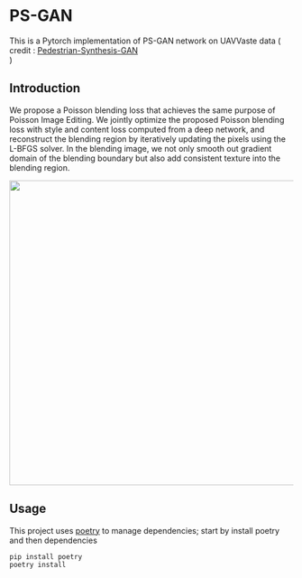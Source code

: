 # PS-GAN
This is a Pytorch implementation of PS-GAN network on UAVVaste data ( credit : 
[Pedestrian-Synthesis-GAN](https://github.com/yifanjiang19/Pedestrian-Synthesis-GAN) <br /> )

## Introduction

We propose a Poisson blending loss that achieves the same purpose of Poisson Image Editing. We jointly optimize the proposed Poisson blending loss with style and content loss computed from a deep network, and reconstruct the blending region by iteratively updating the pixels using the L-BFGS solver. In the blending image, we not only smooth out gradient domain of the blending boundary but also add consistent texture into the blending region.

<img src='demo_imgs/first_demo.png' align="middle" width=540>

## Usage
This project uses [poetry](https://python-poetry.org/) to manage dependencies; start by install poetry and then dependencies

```bash
pip install poetry
poetry install
```
